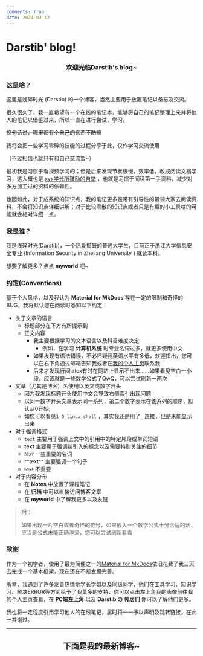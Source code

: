 ```yaml
---
comments: true
date: 2024-03-12
---
```


# Darstib' blog!

<!-- more -->

<h3 style="text-align: center;">欢迎光临Darstib's blog~</h3>

### 这是啥？

这里是浅碎时光 (Darstib) 的一个博客，当然主要用于放置笔记以备忘及交流。

很久很久了，我一直希望有一个在线的笔记本，能够将自己的笔记整理上来并将他人的笔记以借鉴过来，所以一直在进行尝试，学习。

<del>换句话说，哪里都有个自己的东西不酷嘛</del>

我将会把一些学习零碎的技能的过程分享于此，仅作学习交流使用

（不过相信也就只有和自己交流罢~）

最初我是习惯于看视频学习的；但是后来发现节奏很慢，效率低，改成阅读文档学习，这大概也是 [xyx学长所鼓励的自举](https://xuan-insr.github.io/cpp/cpp_restart/#:~:text=%E7%9A%84%E4%BA%86%EF%BC%8C%E4%BD%86%E6%98%AF-,%E6%88%91%E8%AE%A4%E4%B8%BA%E5%AD%A6%E4%B9%A0%E4%B8%80%E9%97%A8%E7%9F%A5%E8%AF%86%E7%9A%84%E9%87%8D%E8%A6%81%E8%8A%82%E7%82%B9%E6%98%AF%E3%80%8C%E8%87%AA%E4%B8%BE%E3%80%8D,-%E3%80%82%E6%94%BE%E5%88%B0%20C%2B%2B%20%E6%9D%A5%E8%AF%B4) ，也就是习惯于阅读第一手资料，减少对多方加工过的资料的依赖性。

也因如此，对于成系统的知识点，我的笔记更多是带有引导性的带领大家去阅读资料，不会将知识点详细讲解；对于比较零散的知识点或者只是有趣的小工具啥的可能就会相对详细一点。

### 我是谁？

我是浅碎时光(Darstib)，一个热爱捣鼓的普通大学生，目前正于浙江大学信息安全专业 (Information Security in Zhejiang University ) 就读本科。

想要了解更多？点点 **myworld** 吧~

### 约定(Conventions)

基于个人风格，以及我认为 **Material for MkDocs** 存在一定的限制和奇怪的BUG，我将默认您在阅读时悉知以下约定：

- 关于文章的语言
    - 标题部分在下方有所提示到
    - 正文内容
      - 我主要根据学习的文本语言以及科目难度决定
        - 例如，在学习 **计算机系统** 时专业名词过多，就更多使用中文
      - 如果发现有语法错误，不必怀疑我英语水平有多低，欢迎指出，您可以在右下角通过邮箱告知我或者在[我的个人主页](https://darstib.github.io/myworld/)联系我
      - 后来才发现行间latex有时在网站上显示不出来……如果看见空白一小段，应该就是一些数学公式了QwQ，可以尝试刷新一两次
- 文章（尤其是博客）名使用以英文或数字开头
    - 因为我发现标题开头使用中文会导致右侧索引出现问题
    - 以同一数字开头文章表示同一系列，第二个数字表示在该系列的顺序，默认从0开始;
    - 如您可以看见`1 0 linux shell` ，其实我还是用了`_` 连接，但是未能显示出来
- 对于强调格式
    - `text` 主要用于强调上文中的引用中的特定片段或单词短语
    - **text** 主要用于强调新引入的概念以及需要特别关注的细节
    - _text_ 一些重要的名词
    - ^^text^^ 主要强调一个句子
    - ~~text~~ 不重要
- 对于内容分布
    - 在 **Notes** 中放置了课程笔记
    - 在 **归档** 中可以直接访问博客文章
    - 在 **myworld** 中了解我更多以及友链

> 附：
>
> 如果出现一片空白或者奇怪的符号，如果放入一个数学公式十分合适的话，应当是公式未能正确渲染，您可以尝试刷新看看

### 致谢

作为一个初学者，使用了最为简便之一的[Material for MkDocs](https://squidfunk.github.io/mkdocs-material/)依旧花费了我三天去完成一个基本框架，现在还在不断发展完善。

所幸，我遇到了许多友善热情地学长学姐以及同级同学，他们在工具学习、知识学习、解决ERROR等方面给予了我莫多的支持，你可以点击左上角我的头像前往我的个人主页查看，在 **PC端左上角** 以及 **Darstib の 邻居们** 你可以了解他们更多。

我也将一定程度引用学习他人的在线笔记，届时将一一予以声明及跳转链接，在此一并谢过。

*** 

<h2 style="text-align: center;">下面是我的最新博客~</h2>